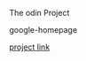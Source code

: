 The odin Project

google-homepage

<a href="http://www.theodinproject.com/web-development-101">project link</a>